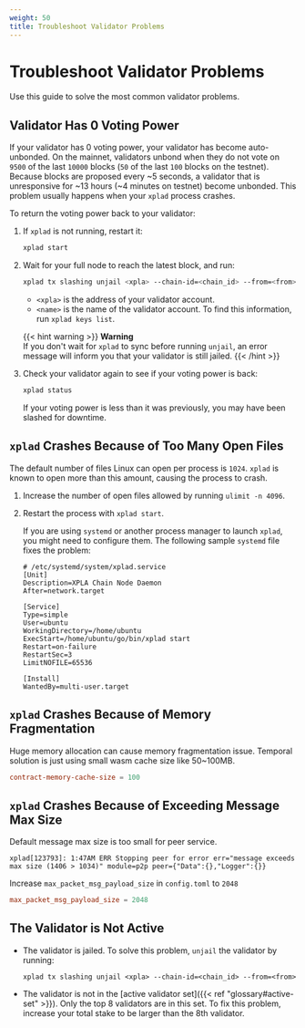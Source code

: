 ```yaml
---
weight: 50
title: Troubleshoot Validator Problems
---
```


# Troubleshoot Validator Problems

Use this guide to solve the most common validator problems.

## Validator Has 0 Voting Power

If your validator has 0 voting power, your validator has become auto-unbonded. On the mainnet, validators unbond when they do not vote on `9500` of the last `10000` blocks (`50` of the last `100` blocks on the testnet). Because blocks are proposed every ~5 seconds, a validator that is unresponsive for ~13 hours (~4 minutes on testnet) become unbonded. This problem usually happens when your `xplad` process crashes.

To return the voting power back to your validator:

1. If `xplad` is not running, restart it:

   ```bash
   xplad start
   ```

1. Wait for your full node to reach the latest block, and run:

   ```bash
   xplad tx slashing unjail <xpla> --chain-id=<chain_id> --from=<from>
   ```

   - `<xpla>` is the address of your validator account.
   - `<name>` is the name of the validator account. To find this information, run `xplad keys list`.

   {{< hint warning >}}
   **Warning**  
   If you don't wait for `xplad` to sync before running `unjail`, an error message will inform you that your validator is still jailed.
   {{< /hint >}}

1. Check your validator again to see if your voting power is back:

   ```bash
   xplad status
   ```

   If your voting power is less than it was previously, you may have been slashed for downtime.

## `xplad` Crashes Because of Too Many Open Files

The default number of files Linux can open per process is `1024`. `xplad` is known to open more than this amount, causing the process to crash.

1. Increase the number of open files allowed by running `ulimit -n 4096`.  

2. Restart the process with `xplad start`.

   If you are using `systemd` or another process manager to launch `xplad`, you might need to configure them. The following  sample `systemd` file fixes the problem:

   ```systemd
   # /etc/systemd/system/xplad.service
   [Unit]
   Description=XPLA Chain Node Daemon
   After=network.target

   [Service]
   Type=simple
   User=ubuntu
   WorkingDirectory=/home/ubuntu
   ExecStart=/home/ubuntu/go/bin/xplad start
   Restart=on-failure
   RestartSec=3
   LimitNOFILE=65536

   [Install]
   WantedBy=multi-user.target
   ```
   
## `xplad` Crashes Because of Memory Fragmentation

Huge memory allocation can cause memory fragmentation issue. Temporal solution is just using small wasm cache size like 50~100MB.

```toml
contract-memory-cache-size = 100
```

## `xplad` Crashes Because of Exceeding Message Max Size 

Default message max size is too small for peer service.

```
xplad[123793]: 1:47AM ERR Stopping peer for error err="message exceeds max size (1406 > 1034)" module=p2p peer={"Data":{},"Logger":{}}
```

Increase `max_packet_msg_payload_size` in `config.toml` to `2048`

```toml
max_packet_msg_payload_size = 2048
```

## The Validator is Not Active

- The validator is jailed. To solve this problem, `unjail` the validator by running:

    `xplad tx slashing unjail <xpla> --chain-id=<chain_id> --from=<from>`

- The validator is not in the [active validator set]({{< ref "glossary#active-set" >}}). Only the top 8 validators are in this set. To fix this problem, increase your total stake to be larger than the 8th validator.
